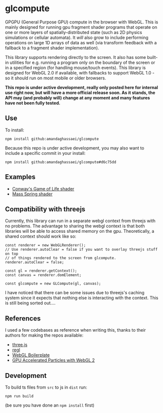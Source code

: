 # glcompute

GPGPU (General Purpose GPU) compute in the browser with WebGL.  This is mainly designed for running gpu fragment shader programs that operate on one or more layers of spatially-distributed state (such as 2D physics simulations or cellular automata).  It *will* also grow to include performing operations on large 1D arrays of data as well (via transform feedback with a fallback to a fragment shader implementation).

This library supports rendering directly to the screen.  It also has some built-in utilities for e.g. running a program only on the boundary of the screen or in a specified region (for handling mouse/touch events).  This library is designed for WebGL 2.0 if available, with fallbacks to support WebGL 1.0 - so it should run on most mobile or older browsers.

**This repo is under active development, really only posted here for internal use right now, but will have a more official release soon.  As it stands, the API may (and probably will) change at any moment and many features have not been fully tested.**

## Use
 
 To install:

`npm install github:amandaghassaei/glcompute`

Because this repo is under active development, you may also want to include a specific commit in your install:

`npm install github:amandaghassaei/glcompute#d6c75dd`

## Examples

- [Conway's Game of Life shader](https://github.com/amandaghassaei/ConwayShader)
- [Mass Spring shader](https://github.com/amandaghassaei/MassSpringShader)

## Compatibility with threejs

Currently, this library can run in a separate webgl context from threejs with no problems.  The advantage to sharing the webgl context is that both libraries will be able to access shared memory on the gpu.  Theoretically, a shared context should work like so:

```
const renderer = new WebGLRenderer();
// Use renderer.autoClear = false if you want to overlay threejs stuff on top
// of things rendered to the screen from glcompute.
renderer.autoClear = false;

const gl = renderer.getContext();
const canvas = renderer.domElement;

const glcompute = new GLCompute(gl, canvas);
```

I have noticed that there can be some issues due to threejs's caching system since it expects that nothing else is interacting with the context.  This is still being sorted out....  

## References

I used a few codebases as reference when writing this, thanks to their authors for making the repos available:

- [three.js](https://github.com/mrdoob/three.js/)
- [regl](https://github.com/regl-project/regl)
- [WebGL Boilerplate](https://webglfundamentals.org/webgl/lessons/webgl-boilerplate.html)
- [GPU Accelerated Particles with WebGL 2](https://gpfault.net/posts/webgl2-particles.txt.html)

## Development

To build ts files from `src` to js in `dist` run:

`npm run build`

(be sure you have done an `npm install` first)
